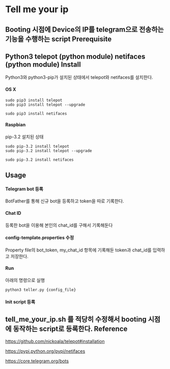 Tell me your ip
===============
Booting 시점에 Device의 IP를 telegram으로 전송하는 기능을 수행하는 script
Prerequisite
------------
Python3
telepot (python module)
netifaces (python module)
Install
-------
Python3와 python3-pip가 설치된 상태에서 telepot와 netifaces를 설치한다.
#### OS X
```
sudo pip3 install telepot
sudo pip3 install telepot --upgrade

sudo pip3 install netifaces
```
#### Raspbian
pip-3.2 설치된 상태
```
sudo pip-3.2 install telepot
sudo pip-3.2 install telepot --upgrade

sudo pip-3.2 install netifaces
```
Usage
-----
#### Telegram bot 등록
BotFather를 통해 신규 bot을 등록하고 token을 따로 기록한다.
#### Chat ID
등록한 bot을 이용해 본인의 chat_id를 구해서 기록해둔다
#### config-template.properties 수정
Property file의 bot_token, my_chat_id 항목에 기록해둔 token과 chat_id를 입력하고 저장한다.
#### Run
아래의 명령으로 실행
```
python3 teller.py {config_file}
```
#### Init script 등록
tell_me_your_ip.sh 를 적당히 수정해서 booting 시점에 동작하는 script로 등록한다.
Reference
---------
https://github.com/nickoala/telepot#installation

https://pypi.python.org/pypi/netifaces

https://core.telegram.org/bots
